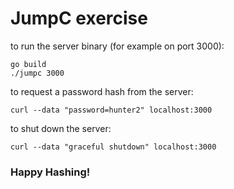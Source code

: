 # JumpC exercise

to run the server binary (for example on port 3000):
```
go build
./jumpc 3000
```
to request a password hash from the server:
```
curl --data "password=hunter2" localhost:3000
```
to shut down the server:
```
curl --data "graceful shutdown" localhost:3000
```
### Happy Hashing!
